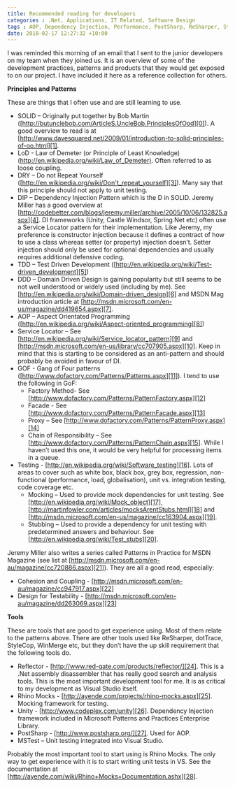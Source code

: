```yaml
---
title: Recommended reading for developers
categories : .Net, Applications, IT Related, Software Design
tags : AOP, Dependency Injection, Performance, PostSharp, ReSharper, StyleCop, Unit Testing, Unity, Useful Links
date: 2010-02-17 12:27:32 +10:00
---
```


I was reminded this morning of an email that I sent to the junior developers on my team when they joined us. It is an overview of some of the development practices, patterns and products that they would get exposed to on our project. I have included it here as a reference collection for others.

**Principles and Patterns**

These are things that I often use and are still learning to use.

* SOLID – Originally put together by Bob Martin ([http://butunclebob.com/ArticleS.UncleBob.PrinciplesOfOod][0]). A good overview to read is at [http://www.davesquared.net/2009/01/introduction-to-solid-principles-of-oo.html][1].
* LoD - Law of Demeter (or Principle of Least Knowledge) ([http://en.wikipedia.org/wiki/Law_of_Demeter)][2]. Often referred to as loose coupling.
* DRY – Do not Repeat Yourself ([http://en.wikipedia.org/wiki/Don't_repeat_yourself][3]). Many say that this principle should not apply to unit testing.
* DIP – Dependency Injection Pattern which is the D in SOLID. Jeremy Miller has a good overview at [http://codebetter.com/blogs/jeremy.miller/archive/2005/10/06/132825.aspx][4]. DI frameworks (Unity, Castle Windsor, Spring.Net etc) often use a Service Locator pattern for their implementation. Like Jeremy, my preference is constructor injection because it defines a contract of how to use a class whereas setter (or property) injection doesn’t. Setter injection should only be used for optional dependencies and usually requires additional defensive coding.
* TDD – Test Driven Development ([http://en.wikipedia.org/wiki/Test-driven_development][5])
* DDD – Domain Driven Design is gaining popularity but still seems to be not well understood or widely used (including by me). See [http://en.wikipedia.org/wiki/Domain-driven_design][6] and MSDN Mag introduction article at [http://msdn.microsoft.com/en-us/magazine/dd419654.aspx][7].
* AOP – Aspect Orientated Programming ([http://en.wikipedia.org/wiki/Aspect-oriented_programming][8])
* Service Locator – See [http://en.wikipedia.org/wiki/Service_locator_pattern][9] and [http://msdn.microsoft.com/en-us/library/cc707905.aspx][10]. Keep in mind that this is starting to be considered as an anti-pattern and should probably be avoided in favour of DI.
* GOF - Gang of Four patterns ([http://www.dofactory.com/Patterns/Patterns.aspx][11]). I tend to use the following in GoF: 
  * Factory Method- See [http://www.dofactory.com/Patterns/PatternFactory.aspx][12]
  * Facade - See [http://www.dofactory.com/Patterns/PatternFacade.aspx][13]
  * Proxy – See [http://www.dofactory.com/Patterns/PatternProxy.aspx][14]
  * Chain of Responsibility – See [http://www.dofactory.com/Patterns/PatternChain.aspx][15]. While I haven’t used this one, it would be very helpful for processing items in a queue.
* Testing - [http://en.wikipedia.org/wiki/Software_testing][16]. Lots of areas to cover such as white box, black box, grey box, regression, non-functional (performance, load, globalisation), unit vs. integration testing, code coverage etc. 
  * Mocking – Used to provide mock dependencies for unit testing. See [http://en.wikipedia.org/wiki/Mock_object][17], [http://martinfowler.com/articles/mocksArentStubs.html][18] and [http://msdn.microsoft.com/en-us/magazine/cc163904.aspx][19].
  * Stubbing – Used to provide a dependency for unit testing with predetermined answers and behaviour. See [http://en.wikipedia.org/wiki/Test_stubs][20].

Jeremy Miller also writes a series called Patterns in Practice for MSDN Magazine (see list at [http://msdn.microsoft.com/en-au/magazine/cc720886.aspx][21]). They are all a good read, especially:

* Cohesion and Coupling - [http://msdn.microsoft.com/en-au/magazine/cc947917.aspx][22]
* Design for Testability - [http://msdn.microsoft.com/en-au/magazine/dd263069.aspx][23]

**Tools**

These are tools that are good to get experience using. Most of them relate to the patterns above. There are other tools used like ReSharper, dotTrace, StyleCop, WinMerge etc, but they don’t have the up skill requirement that the following tools do.

* Reflector - [http://www.red-gate.com/products/reflector/][24]. This is a .Net assembly disassembler that has really good search and analysis tools. This is the most important development tool for me. It is as critical to my development as Visual Studio itself.
* Rhino Mocks - [http://ayende.com/projects/rhino-mocks.aspx][25]. Mocking framework for testing.
* Unity - [http://www.codeplex.com/unity][26]. Dependency Injection framework included in Microsoft Patterns and Practices Enterprise Library.
* PostSharp - [http://www.postsharp.org/][27]. Used for AOP.
* MSTest – Unit testing integrated into Visual Studio.

Probably the most important tool to start using is Rhino Mocks. The only way to get experience with it is to start writing unit tests in VS. See the documentation at [http://ayende.com/wiki/Rhino+Mocks+Documentation.ashx][28]. 

[0]: http://butunclebob.com/ArticleS.UncleBob.PrinciplesOfOod
[1]: http://www.davesquared.net/2009/01/introduction-to-solid-principles-of-oo.html
[2]: http://en.wikipedia.org/wiki/Law_of_Demeter
[3]: http://en.wikipedia.org/wiki/Don't_repeat_yourself
[4]: http://codebetter.com/blogs/jeremy.miller/archive/2005/10/06/132825.aspx
[5]: http://en.wikipedia.org/wiki/Test-driven_development
[6]: http://en.wikipedia.org/wiki/Domain-driven_designhttp://msdn.microsoft.com/en-us/magazine/dd419654.aspx
[7]: http://msdn.microsoft.com/en-us/magazine/dd419654.aspx
[8]: http://en.wikipedia.org/wiki/Aspect-oriented_programming
[9]: http://en.wikipedia.org/wiki/Service_locator_pattern
[10]: http://msdn.microsoft.com/en-us/library/cc707905.aspx
[11]: http://www.dofactory.com/Patterns/Patterns.aspx
[12]: http://www.dofactory.com/Patterns/PatternFactory.aspx
[13]: http://www.dofactory.com/Patterns/PatternFacade.aspx
[14]: http://www.dofactory.com/Patterns/PatternProxy.aspx
[15]: http://www.dofactory.com/Patterns/PatternChain.aspx
[16]: http://en.wikipedia.org/wiki/Software_testing
[17]: http://en.wikipedia.org/wiki/Mock_object
[18]: http://martinfowler.com/articles/mocksArentStubs.html
[19]: http://msdn.microsoft.com/en-us/magazine/cc163904.aspx
[20]: http://en.wikipedia.org/wiki/Test_stubs
[21]: http://msdn.microsoft.com/en-au/magazine/cc720886.aspx
[22]: http://msdn.microsoft.com/en-au/magazine/cc947917.aspx
[23]: http://msdn.microsoft.com/en-au/magazine/dd263069.aspx
[24]: http://www.red-gate.com/products/reflector/
[25]: http://ayende.com/projects/rhino-mocks.aspx
[26]: http://www.codeplex.com/unity
[27]: http://www.postsharp.org/
[28]: http://ayende.com/wiki/Rhino+Mocks+Documentation.ashx
